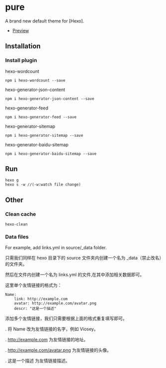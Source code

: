 # pure

A brand new default theme for [Hexo].

- [Preview](http://blog.cofess.com/)

## Installation

### Install plugin
hexo-wordcount
```
npm i hexo-wordcount --save
```
hexo-generator-json-content
```
npm i hexo-generator-json-content --save
```
hexo-generator-feed
```
npm i hexo-generator-feed --save
```
hexo-generator-sitemap
```
npm i hexo-generator-sitemap --save
```
hexo-generator-baidu-sitemap
```
npm i hexo-generator-baidu-sitemap --save
```

## Run
```
hexo g
hexo s -w //(-w:watch file change)
```

## Other
### Clean cache
```
hexo-clean
```
### Data files
For example, add links.yml in source/_data folder.

只需我们同样在 hexo 目录下的 source 文件夹内创建一个名为 _data（禁止改名）的文件夹。

然后在文件内创建一个名为 links.yml 的文件,在其中添加相关数据即可。

这里单个友情链接的格式为：
```
Name:
    link: http://example.com
    avatar: http://example.com/avatar.png
    descr: "这是一个描述"
```
添加多个友情链接，我们只需要根据上面的格式重复填写即可。

. 将 Name 改为友情链接的名字，例如 Viosey。

. http://example.com 为友情链接的地址。

. http://example.com/avatar.png 为友情链接的头像。

. 这是一个描述 为友情链接描述。
